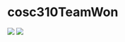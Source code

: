 # cosc310TeamWon
<img src="https://i.gyazo.com/6726206e221b22306d37925179719647.png">

<img src="https://i.gyazo.com/072b601ca8b27adf5fec0e27566ade5b.png">
